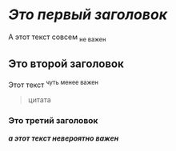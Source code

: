 # _Это первый заголовок_
А этот текст совсем <sub> не важен </sub>
## **Это второй заголовок**
Этот текст <sup> чуть менее важен </sup>
> цитата
### Это третий заголовок
***а этот текст невероятно важен***
